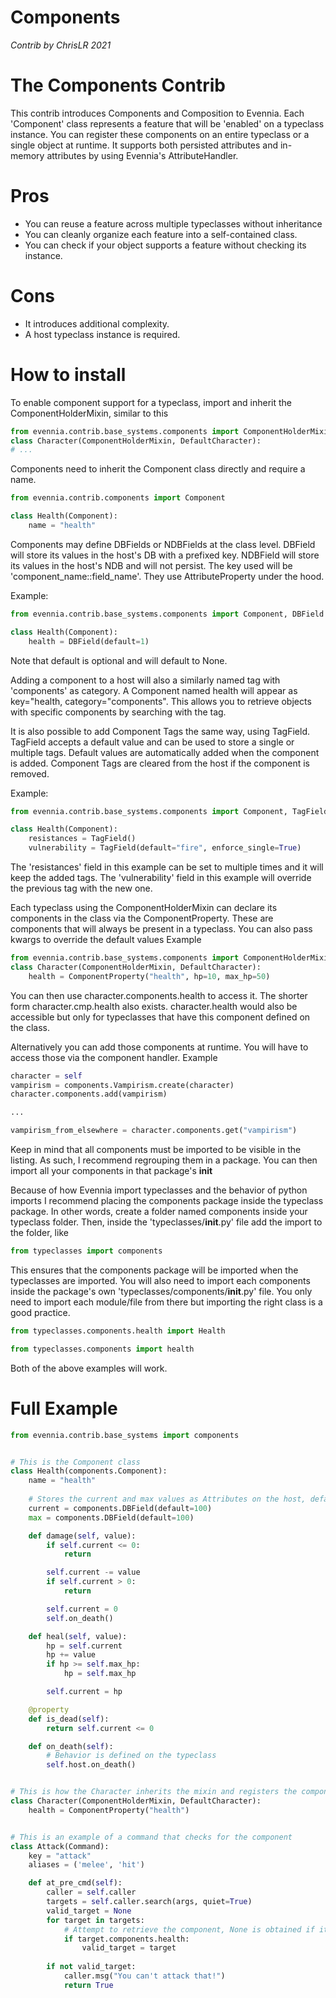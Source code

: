 # Components

_Contrib by ChrisLR 2021_

# The Components Contrib

This contrib introduces Components and Composition to Evennia.
Each 'Component' class represents a feature that will be 'enabled' on a typeclass instance.
You can register these components on an entire typeclass or a single object at runtime.
It supports both persisted attributes and in-memory attributes by using Evennia's AttributeHandler.

# Pros
- You can reuse a feature across multiple typeclasses without inheritance
- You can cleanly organize each feature into a self-contained class.
- You can check if your object supports a feature without checking its instance.

# Cons
- It introduces additional complexity.
- A host typeclass instance is required.

# How to install

To enable component support for a typeclass,
import and inherit the ComponentHolderMixin, similar to this
```python
from evennia.contrib.base_systems.components import ComponentHolderMixin
class Character(ComponentHolderMixin, DefaultCharacter):
# ...
```

Components need to inherit the Component class directly and require a name.
```python
from evennia.contrib.components import Component

class Health(Component):
    name = "health"
```

Components may define DBFields or NDBFields at the class level.
DBField will store its values in the host's DB with a prefixed key.
NDBField will store its values in the host's NDB and will not persist.
The key used will be 'component_name::field_name'.
They use AttributeProperty under the hood.

Example:
```python
from evennia.contrib.base_systems.components import Component, DBField

class Health(Component):
    health = DBField(default=1)
```

Note that default is optional and will default to None.

Adding a component to a host will also a similarly named tag with 'components' as category.
A Component named health will appear as key="health, category="components".
This allows you to retrieve objects with specific components by searching with the tag.

It is also possible to add Component Tags the same way, using TagField.
TagField accepts a default value and can be used to store a single or multiple tags.
Default values are automatically added when the component is added.
Component Tags are cleared from the host if the component is removed.

Example:
```python
from evennia.contrib.base_systems.components import Component, TagField

class Health(Component):
    resistances = TagField()
    vulnerability = TagField(default="fire", enforce_single=True)
```

The 'resistances' field in this example can be set to multiple times and it will keep the added tags.
The 'vulnerability' field in this example will override the previous tag with the new one.



Each typeclass using the ComponentHolderMixin can declare its components
in the class via the ComponentProperty.
These are components that will always be present in a typeclass.
You can also pass kwargs to override the default values
Example
```python
from evennia.contrib.base_systems.components import ComponentHolderMixin
class Character(ComponentHolderMixin, DefaultCharacter):
    health = ComponentProperty("health", hp=10, max_hp=50)
```

You can then use character.components.health to access it.
The shorter form character.cmp.health also exists.
character.health would also be accessible but only for typeclasses that have
this component defined on the class.

Alternatively you can add those components at runtime.
You will have to access those via the component handler.
Example
```python
character = self
vampirism = components.Vampirism.create(character)
character.components.add(vampirism)

...

vampirism_from_elsewhere = character.components.get("vampirism")
```

Keep in mind that all components must be imported to be visible in the listing.
As such, I recommend regrouping them in a package.
You can then import all your components in that package's __init__

Because of how Evennia import typeclasses and the behavior of python imports
I recommend placing the components package inside the typeclass package.
In other words, create a folder named components inside your typeclass folder.
Then, inside the 'typeclasses/__init__.py' file add the import to the folder, like
```python
from typeclasses import components
```
This ensures that the components package will be imported when the typeclasses are imported.
You will also need to import each components inside the package's own 'typeclasses/components/__init__.py' file.
You only need to import each module/file from there but importing the right class is a good practice.
```python
from typeclasses.components.health import Health
```
```python
from typeclasses.components import health
```
Both of the above examples will work.

# Full Example
```python
from evennia.contrib.base_systems import components


# This is the Component class
class Health(components.Component):
    name = "health"
    
    # Stores the current and max values as Attributes on the host, defaulting to 100
    current = components.DBField(default=100)
    max = components.DBField(default=100)

    def damage(self, value):
        if self.current <= 0:
            return

        self.current -= value
        if self.current > 0:
            return

        self.current = 0
        self.on_death()

    def heal(self, value):
        hp = self.current
        hp += value
        if hp >= self.max_hp:
            hp = self.max_hp

        self.current = hp

    @property
    def is_dead(self):
        return self.current <= 0

    def on_death(self):
        # Behavior is defined on the typeclass
        self.host.on_death()


# This is how the Character inherits the mixin and registers the component 'health'
class Character(ComponentHolderMixin, DefaultCharacter):
    health = ComponentProperty("health")


# This is an example of a command that checks for the component
class Attack(Command):
    key = "attack"
    aliases = ('melee', 'hit')

    def at_pre_cmd(self):
        caller = self.caller
        targets = self.caller.search(args, quiet=True)
        valid_target = None
        for target in targets:
            # Attempt to retrieve the component, None is obtained if it does not exist.
            if target.components.health:
                valid_target = target
        
        if not valid_target:
            caller.msg("You can't attack that!")
            return True
```
